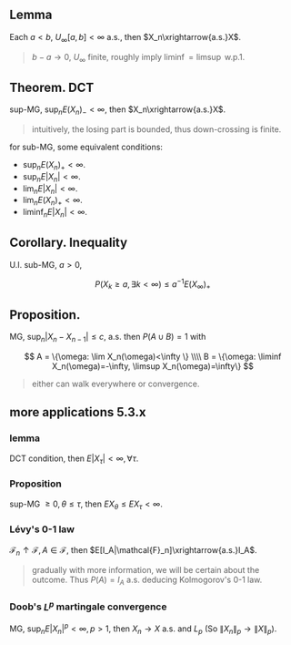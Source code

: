 ## Lemma
Each $a<b$, $U_\infty[a,b]<\infty$ a.s., then $X_n\xrightarrow{a.s.}X$.

> $b-a\rightarrow0$, $U_\infty$ finite, roughly imply $\liminf=\limsup$ w.p.1.

## Theorem. DCT
sup-MG, $\sup_n E(X_n)_-<\infty$, then $X_n\xrightarrow{a.s.}X$.

> intuitively, the losing part is bounded, thus down-crossing is finite.

for sub-MG, some equivalent conditions:

  - $\sup_n E(X_n)_+ < \infty$.
  - $\sup_n E|X_n| < \infty$.
  - $\lim_n E|X_n|<\infty$.
  - $\lim_n E(X_n)_+ < \infty$.
  - $\liminf_n E|X_n| < \infty$.

## Corollary. Inequality
U.I. sub-MG, $a>0$,

$$
  P(X_k\geq a,\exists k<\infty) \leq a^{-1} E(X_\infty)_+
$$

## Proposition.
MG, $\sup_n|X_n-X_{n-1}|\leq c$, a.s. then $P(A\cup B)=1$ with

$$
  A = \{\omega: \lim X_n(\omega)<\infty \} \\\\
  B = \{\omega: \liminf X_n(\omega)=-\infty, \limsup X_n(\omega)=\infty\}
$$

> either can walk everywhere or convergence.

## more applications 5.3.x
### lemma
DCT condition, then $E|X_\tau|<\infty,\forall\tau$.
### Proposition
sup-MG $\geq 0, \theta\leq \tau$, then $EX_\theta \leq EX_\tau<\infty$.

### Lévy's 0-1 law
$\mathcal{F}_n\uparrow \mathcal{F}, A\in \mathcal{F}$, then $E[I_A|\mathcal{F}_n]\xrightarrow{a.s.}I_A$.

> gradually with more information, we will be certain about the outcome. Thus $P(A)=I_A$ a.s. deducing Kolmogorov's 0-1 law.

### Doob's $L^p$ martingale convergence
MG, $\sup_n E|X_n|^p < \infty, p>1$, then $X_n\rightarrow X$ a.s. and $L_p$ (So $\|X_n\|_p\rightarrow\|X\|_p$).